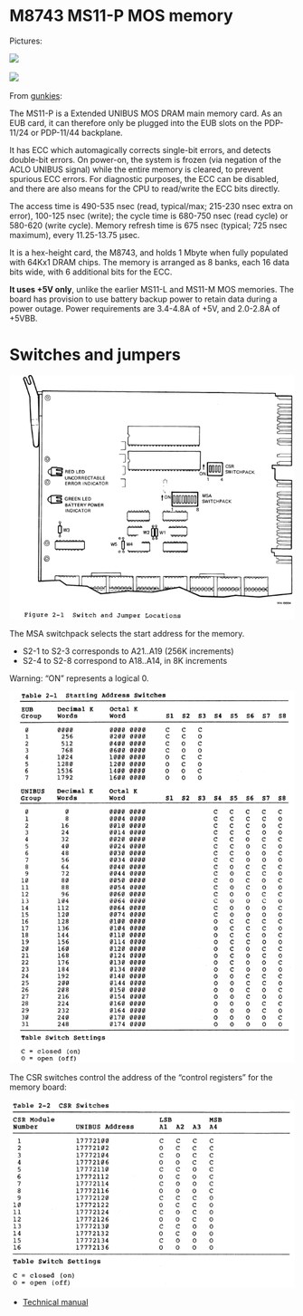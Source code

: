 # M8743 MS11-P MOS memory

Pictures:

![](./attachments/image-20230416-200905.png)

![](./attachments/image-20230416-200945.png)

From [gunkies](https://gunkies.org/wiki/MS11-P_MOS_memory):

The MS11-P is a Extended UNIBUS MOS DRAM main memory card. As an EUB card, it can therefore only be plugged into the EUB slots on the PDP-11/24 or PDP-11/44 backplane.

It has ECC which automagically corrects single-bit errors, and detects double-bit errors. On power-on, the system is frozen (via negation of the ACLO UNIBUS signal) while the entire memory is cleared, to prevent spurious ECC errors. For diagnostic purposes, the ECC can be disabled, and there are also means for the CPU to read/write the ECC bits directly.

The access time is 490-535 nsec (read, typical/max; 215-230 nsec extra on error), 100-125 nsec (write); the cycle time is 680-750 nsec (read cycle) or 580-620 (write cycle). Memory refresh time is 675 nsec (typical; 725 nsec maximum), every 11.25-13.75 μsec.

It is a hex-height card, the M8743, and holds 1 Mbyte when fully populated with 64Kx1 DRAM chips. The memory is arranged as 8 banks, each 16 data bits wide, with 6 additional bits for the ECC.

**It uses +5V only**, unlike the earlier MS11-L and MS11-M MOS memories. The board has provision to use battery backup power to retain data during a power outage. Power requirements are 3.4-4.8A of +5V, and 2.0-2.8A of +5VBB.

# Switches and jumpers

![](./attachments/image-20230518-162640.png)

The MSA switchpack selects the start address for the memory.

- S2-1 to S2-3 corresponds to A21..A19 (256K increments)
- S2-4 to S2-8 correspond to A18..A14, in 8K increments

Warning: “ON” represents a logical 0.

![](./attachments/image-20230518-163209.png)

The CSR switches control the address of the “control registers” for the memory board:

![](./attachments/image-20230518-163349.png)

- [Technical manual](https://bitsavers.org/pdf/dec/pdp11/memory/EK-MS11P-TM-001_Tech_Oct82.pdf)